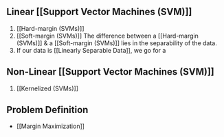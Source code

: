 ## Linear [[Support Vector Machines (SVM)]]
1. [[Hard-margin (SVMs)]]
2. [[Soft-margin (SVMs)]]
The difference between a [[Hard-margin (SVMs)]] & a [[Soft-margin (SVMs)]] lies in the separability of the data.
1. If our data is [[Linearly Separable Data]], we go for a 
## Non-Linear [[Support Vector Machines (SVM)]]
1. [[Kernelized (SVMs)]]
## Problem Definition
- [[Margin Maximization]]